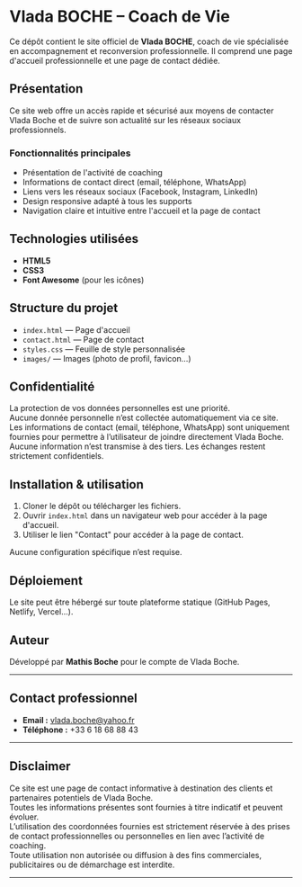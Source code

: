 # Vlada BOCHE – Coach de Vie

Ce dépôt contient le site officiel de **Vlada BOCHE**, coach de vie spécialisée en accompagnement et reconversion professionnelle. Il comprend une page d'accueil professionnelle et une page de contact dédiée.

## Présentation

Ce site web offre un accès rapide et sécurisé aux moyens de contacter Vlada Boche et de suivre son actualité sur les réseaux sociaux professionnels.

### Fonctionnalités principales

- Présentation de l'activité de coaching
- Informations de contact direct (email, téléphone, WhatsApp)
- Liens vers les réseaux sociaux (Facebook, Instagram, LinkedIn)
- Design responsive adapté à tous les supports
- Navigation claire et intuitive entre l'accueil et la page de contact

## Technologies utilisées

- **HTML5**
- **CSS3**
- **Font Awesome** (pour les icônes)

## Structure du projet

- `index.html` — Page d'accueil
- `contact.html` — Page de contact
- `styles.css` — Feuille de style personnalisée
- `images/` — Images (photo de profil, favicon…)

## Confidentialité

La protection de vos données personnelles est une priorité.  
Aucune donnée personnelle n’est collectée automatiquement via ce site.  
Les informations de contact (email, téléphone, WhatsApp) sont uniquement fournies pour permettre à l’utilisateur de joindre directement Vlada Boche.  
Aucune information n’est transmise à des tiers. Les échanges restent strictement confidentiels.

## Installation & utilisation

1. Cloner le dépôt ou télécharger les fichiers.
2. Ouvrir `index.html` dans un navigateur web pour accéder à la page d'accueil.
3. Utiliser le lien "Contact" pour accéder à la page de contact.

Aucune configuration spécifique n’est requise.

## Déploiement

Le site peut être hébergé sur toute plateforme statique (GitHub Pages, Netlify, Vercel…).

## Auteur

Développé par **Mathis Boche** pour le compte de Vlada Boche.

---

## Contact professionnel

- **Email :** vlada.boche@yahoo.fr  
- **Téléphone :** +33 6 18 68 88 43

---

## Disclaimer

Ce site est une page de contact informative à destination des clients et partenaires potentiels de Vlada Boche.  
Toutes les informations présentes sont fournies à titre indicatif et peuvent évoluer.  
L’utilisation des coordonnées fournies est strictement réservée à des prises de contact professionnelles ou personnelles en lien avec l’activité de coaching.  
Toute utilisation non autorisée ou diffusion à des fins commerciales, publicitaires ou de démarchage est interdite.

---

